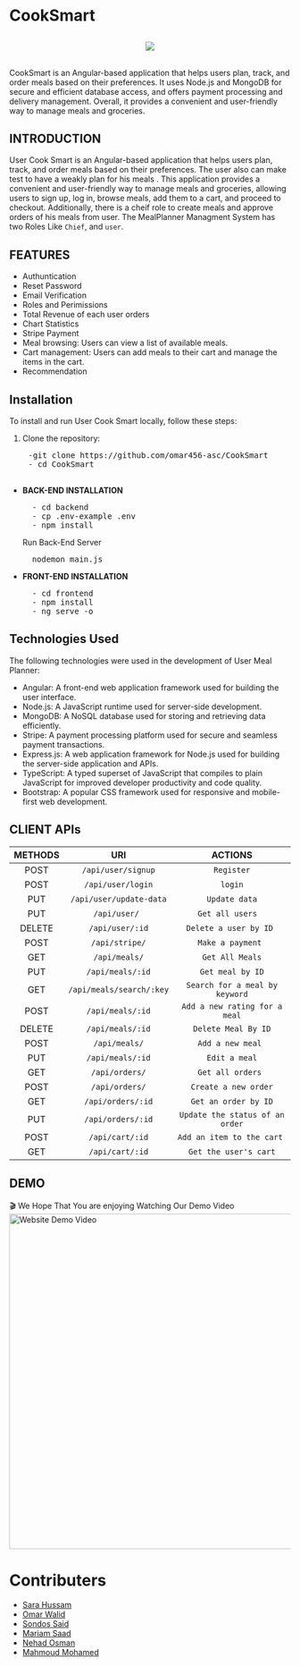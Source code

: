 # CookSmart

<p align="center" style="margin-top:6%;margin-bottom:6%;">
  <img  src="https://media.giphy.com/media/jCOuICpkZRPyg/giphy.gif" />
</p>

CookSmart is an Angular-based application that helps users plan, track, and order meals based on their preferences. It uses Node.js and MongoDB for secure and efficient database access, and offers payment processing and delivery management. Overall, it provides a convenient and user-friendly way to manage meals and groceries.

## INTRODUCTION
User Cook Smart is an Angular-based application that helps users plan, track, and order meals based on their preferences. The user also can make test to have a weakly plan for his meals . This application provides a convenient and user-friendly way to manage meals and groceries, allowing users to sign up, log in, browse meals, add them to a cart, and proceed to checkout. Additionally, there is a cheif role to create meals and approve orders of his meals from user.
The MealPlanner Managment System has two Roles Like `Chief`, and `user`.</br>

## FEATURES
- Authuntication 
- Reset Password
- Email Verification
- Roles and Perimissions
- Total Revenue of each user orders
- Chart Statistics
- Stripe Payment
- Meal browsing: Users can view a list of available meals.
- Cart management: Users can add meals to their cart and manage the items in the cart.
- Recommendation 

## Installation

To install and run User Cook Smart locally, follow these steps:

1. Clone the repository:
  <pre>
    -git clone https://github.com/omar456-asc/CookSmart
    - cd CookSmart
  </pre>
- **BACK-END INSTALLATION**
  <pre>
    - cd backend
    - cp .env-example .env
    - npm install
  </pre>
  Run Back-End Server
  <pre>
    nodemon main.js
  </pre>
- **FRONT-END INSTALLATION**
  <pre>
    - cd frontend
    - npm install
    - ng serve -o
  </pre>
## Technologies Used

The following technologies were used in the development of User Meal Planner:

- Angular: A front-end web application framework used for building the user interface.
- Node.js: A JavaScript runtime used for server-side development.
- MongoDB: A NoSQL database used for storing and retrieving data efficiently.
- Stripe: A payment processing platform used for secure and seamless payment transactions.
- Express.js: A web application framework for Node.js used for building the server-side application and APIs.
- TypeScript: A typed superset of JavaScript that compiles to plain JavaScript for improved developer productivity and code quality.
- Bootstrap: A popular CSS framework used for responsive and mobile-first web development.

## CLIENT APIs
<div align="center" style="width:100%">
    
|  METHODS      |         URI              | ACTIONS | 
| :---:         |         :---:            | :---: |   
| POST          | `/api/user/signup`          | `Register` | 
| POST           | `/api/user/login`            | `login` | 
| PUT           | `/api/user/update-data` | `Update data` | 
| PUT           | `/api/user/ `       | `Get all users  ` | 
| DELETE          | `/api/user/:id`           | `Delete a user by ID ` | 
| POST           | `/api/stripe/`           | `Make a payment ` | 
| GET           | `/api/meals/`      | `Get All Meals` | 
| PUT           | `/api/meals/:id`      | `Get meal by ID` | 
| GET        | `/api/meals/search/:key`      | `Search for a meal by keyword` | 
| POST          | `/api/meals/:id`            | `Add a new rating for a meal` | 
| DELETE           | `/api/meals/:id`       | `Delete Meal By ID` | 
| POST           | `/api/meals/`       | `Add a new meal ` | 
| PUT           | `/api/meals/:id`       | `Edit a meal` |   
| GET           | `/api/orders/`       | `Get all orders ` | 
| POST           | `/api/orders/`       | `Create a new order` | 
| GET           | `/api/orders/:id`       | `Get an order by ID` | 
| PUT           | `/api/orders/:id`       | `Update the status of an order` | 
| POST           | `/api/cart/:id`       | `Add an item to the cart ` |
| GET           | `/api/cart/:id`       | `Get the user's cart` |


</div> 

## DEMO
🎬
We Hope That You are enjoying Watching Our Demo Video 
<a href="https://www.youtube.com/">
  <img src="" alt="Website Demo Video" width="600"/>
</a>

# Contributers

- [Sara Hussam](https://github.com/Sarahussam77)
- [Omar Walid](https://github.com/omar456-asc)
- [Sondos Said](https://github.com/Sondos11)
- [Mariam Saad](https://github.com/MariamSMoustafa)
- [Nehad Osman](https://github.com/nehadosman)
- [Mahmoud Mohamed](https://github.com/Mahmoud1499) 